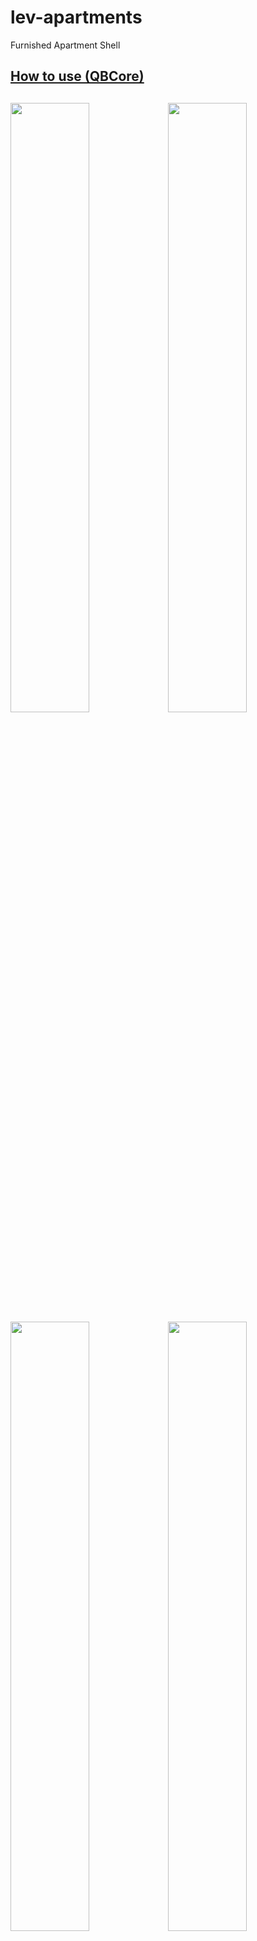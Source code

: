 # lev-apartments
Furnished Apartment Shell

[How to use (QBCore)](#how-to-use)
------
<img src="https://i.imgur.com/OQ8J0xk.png" width=50% height=50%><img src="https://i.imgur.com/g3IhkD1.png" width=50% height=50%>
<img src="https://i.imgur.com/YxW2v8C.png" width=50% height=50%><img src="https://i.imgur.com/1DYVrIJ.png" width=50% height=50%>
<img src="https://i.imgur.com/fLBWXMX.png" width=50% height=50%><img src="https://i.imgur.com/F9GnC2x.png" width=50% height=50%>
------

# How to use
* Put lev_apartment folder to resources folder (make sure you start it via server.cfg)
* Open **qb-interior / client / main.lua** and replace ```CreateApartmentFurnished``` export with this code:
  *
  ```lua
  exports('CreateApartmentFurnished', function(spawn)
	local objects = {}
    local POIOffsets = {}
    POIOffsets.exit = json.decode('{"x": 0.80353, "y": 1.94699, "z": 0.960894, "h": 270.76}')
    POIOffsets.clothes = json.decode('{"x": -7.04442, "y": -2.97699, "z": 0.960894, "h": 181.75}')
    POIOffsets.stash = json.decode('{"x": -3.04442, "y": 2.17699, "z": 0.960894, "h": 181.75}')
    POIOffsets.logout = json.decode('{"x": 1.010176, "y": 2.29546, "z": 0.960894, "h": 91.18}')

	local spawnPointX = 0.089353
	local spawnPointY = -2.67699
	local spawnPointZ = 0.760894
	local spawnPointH = 270.76

    DoScreenFadeOut(500)
    while not IsScreenFadedOut() do
        Wait(10)
    end
	RequestModel(`lev_apartment_shell`)
	while not HasModelLoaded(`lev_apartment_shell`) do
		Wait(3)
	end

	local house = CreateObject(`lev_apartment_shell`, spawn.x, spawn.y, spawn.z, false, false, false)
    FreezeEntityPosition(house, true)
    objects[#objects+1] = house
	TeleportToInterior(spawn.x + spawnPointX, spawn.y + spawnPointY, spawn.z + spawnPointZ, spawnPointH)

	if IsNew then
		SetTimeout(750, function()
			TriggerEvent('qb-clothes:client:CreateFirstCharacter')
			IsNew = false
		end)
	end
    return { objects, POIOffsets }
  end)
  
## Optional
* If you want lighting effect that changes during night and day, go to **qb-apartments / client / main.lua** and find **local function EnterApartment(...)** and replace ```TriggerEvent('qb-weathersync:client:DisableSync')``` with ```TriggerEvent('qb-weathersync:client:EnableSync')```

## Notes
* If you are on **latest** QB-Core, use this snippet instead:
```lua
local function CreateShell(spawn, exitXYZH, model)
    local objects = {}
    local POIOffsets = {}
    POIOffsets.exit = exitXYZH
    DoScreenFadeOut(500)
    while not IsScreenFadedOut() do
        Wait(10)
    end
    RequestModel(model)
    while not HasModelLoaded(model) do
        Wait(1000)
    end
    local house = CreateObject(model, spawn.x, spawn.y, spawn.z, false, false, false)

    local spawnPointX = 0.089353
    local spawnPointY = -2.67699
    local spawnPointZ = 0.760894
    local spawnPointH = 270.76

    FreezeEntityPosition(house, true)
    objects[#objects+1] = house
    TeleportToInterior(spawn.x + spawnPointX, spawn.y + spawnPointY, spawn.z + spawnPointZ, spawnPointH)
    
    return { objects, POIOffsets }
end

exports('CreateShell', function(spawn, exitXYZH, model)
    return CreateShell(spawn, exitXYZH, model)
end)

-- Starting Apartment

exports('CreateApartmentFurnished', function(spawn)

    local exit = json.decode('{"x": 0.80353, "y": 1.94699, "z": 0.960894, "h": 270.76}')
    
    local model = "lev_apartment_shell"
    local obj = CreateShell(spawn, exit, model)
    if obj and obj[2] then
        obj[2].clothes = json.decode('{"x": -7.04442, "y": -2.97699, "z": 0.960894, "h": 181.75}')
        obj[2].stash = json.decode('{"x": -3.04442, "y": 2.17699, "z": 0.960894, "h": 181.75}')
        obj[2].logout = json.decode('{"x": 1.010176, "y": 2.29546, "z": 0.960894, "h": 91.18}')
    end
    if IsNew then
        SetTimeout(750, function()
            TriggerEvent('qb-clothes:client:CreateFirstCharacter')
            IsNew = false
        end)
    end
    return { obj[1], obj[2] }
end)
```


# How to use with PS-Housing
* Put lev_apartment folder to resources folder (make sure you start it via server.cfg)
* Open **ps-housing / shared / config.lua** and add code below on ```Config.Shells```
  *
```lua
["Lev Apartment"] = {
        label = "Lev Apartment",
        hash = `lev_apartment_shell`,
        doorOffset = { x = -0.460083, y = -2.334961, z = -1.524574, h = 271.055664, width = 2.0 },
        stash = {
            maxweight = 350000, 
            slots = 12,
        },
        imgs = {
            {
                url = "https://media.discordapp.net/attachments/1075836266005938216/1135668239083503646/image.png",
                label = "Entrance and Bedroom",
            },

        },
    },
```
If you want to use as apartment , you should change the ```Config.Apartments``` shell  to  ```shell = "Lev Apartment"```


# How to use with NoLag_Properties
* Put lev_apartment folder to resources folder (make sure you start it via server.cfg)
* Open **nolag_properties / custom / shells** and make a new file called LevShells.lua below in the file
  *
```lua
CreateThread(function()
    local LevShells = {
        -- Free Apartment Shell by Lev

        {
            nameTier = `lev_apartment_shell`,
            offset = vector4(0.089353, -2.67699, 0.760894, 270.76),
            label = 'Lev Apartment',
            inventory = { weight = 500000, slots = 40 }
        },
    }
    insertInteriors(LevShells)
end)
```
